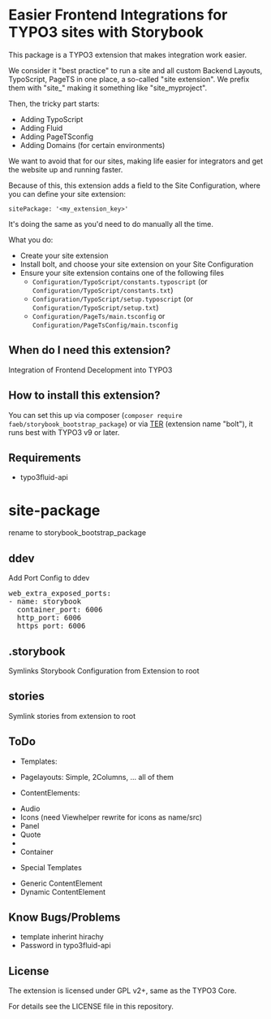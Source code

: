 # Easier Frontend Integrations for TYPO3 sites with Storybook

This package is a TYPO3 extension that makes integration work easier.

We consider it "best practice" to run a site and all custom Backend Layouts, TypoScript, PageTS
in one place, a so-called "site extension". We prefix them with "site_" making it something like
"site_myproject".

Then, the tricky part starts:
* Adding TypoScript
* Adding Fluid
* Adding PageTSconfig
* Adding Domains (for certain environments)

We want to avoid that for our sites, making life easier for integrators and get the website
up and running faster.

Because of this, this extension adds a field to the Site Configuration,
where you can define your site extension:

    sitePackage: '<my_extension_key>'

It's doing the same as you'd need to do manually all the time.

What you do:

* Create your site extension
* Install bolt, and choose your site extension on your Site Configuration
* Ensure your site extension contains one of the following files
    - `Configuration/TypoScript/constants.typoscript` (or `Configuration/TypoScript/constants.txt`)
    - `Configuration/TypoScript/setup.typoscript` (or `Configuration/TypoScript/setup.txt`)
    - `Configuration/PageTs/main.tsconfig` or `Configuration/PageTsConfig/main.tsconfig`

## When do I need this extension?

Integration of Frontend Decelopment into TYPO3

## How to install this extension?

You can set this up via composer (`composer require faeb/storybook_bootstrap_package`) or via
[TER](https://extensions.typo3.org/extension/bolt/) (extension name "bolt"),
it runs best with TYPO3 v9 or later.

## Requirements
- typo3fluid-api



# site-package

rename to storybook_bootstrap_package

## ddev
Add Port Config to ddev

<pre>
web_extra_exposed_ports:
- name: storybook
  container_port: 6006
  http_port: 6006
  https_port: 6006
</pre>

## .storybook 
Symlinks Storybook Configuration from Extension to root

## stories
Symlink stories from extension to root



## ToDo
* Templates:
- Pagelayouts: Simple, 2Columns, ... all of them

* ContentElements:
- Audio 
- Icons (need Viewhelper rewrite for icons as name/src)
- Panel
- Quote
- 
- Container

* Special Templates
- Generic ContentElement
- Dynamic ContentElement

## Know Bugs/Problems
- template inherint hirachy
- Password in typo3fluid-api


## License

The extension is licensed under GPL v2+, same as the TYPO3 Core.

For details see the LICENSE file in this repository.



